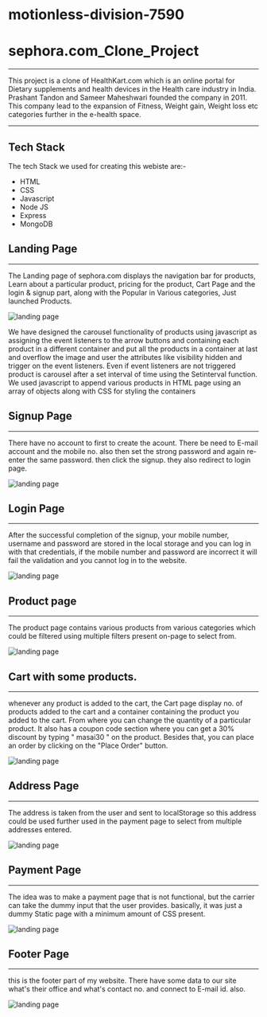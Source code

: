 # motionless-division-7590

# sephora.com_Clone_Project
---

 This project is a clone of HealthKart.com which is an online portal for Dietary supplements and health devices in the Health care industry in India. Prashant Tandon and Sameer Maheshwari founded the company in 2011.
 This company lead to the expansion of Fitness, Weight gain, Weight loss etc categories further in the e-health space. 


----
## Tech Stack 

The tech Stack we used for creating this webiste are:-
+ HTML
+ CSS
+ Javascript
+ Node JS
+ Express
+ MongoDB


## Landing Page
-----

The Landing page of sephora.com displays the navigation bar for products, Learn about a particular product, pricing for the product, Cart Page and the login & signup part, along with the Popular in Various categories, Just launched Products.


![landing page](https://github.com/Rohit2216/gas-scarecrow-3264/blob/main/images/2023-01-28%20(2).png?raw=true  "Logo Title Text 1")

We have designed the carousel functionality of products using javascript as assigning the event listeners to the arrow buttons and containing each product in a different container and put all the products in a container at last and overflow the image and user the attributes like visibility hidden and trigger on the event listeners. Even if event listeners are not triggered product is carousel after a set interval of time using the Setinterval function. 
We used javascript to append various products in HTML page using an array of objects along with CSS for styling the containers 

## Signup Page
-----

There have no account to first to create the acount. There be need to E-mail account  and the mobile no. also then set the strong password  and again re-enter the same password. then click the signup. they also redirect to  login page.

![landing page](https://github.com/Rohit2216/gas-scarecrow-3264/blob/main/images/2023-01-28%20(4).png?raw=true "Logo Title Text 1")


## Login Page
-----

After the successful completion of the signup, your mobile number, username and password are stored in the local storage and you can log in with that credentials, if the mobile number and password are incorrect it will fail the validation and you cannot log in to the website.

![landing page](https://github.com/Rohit2216/gas-scarecrow-3264/blob/main/images/2023-01-28%20(3).png?raw=true "Logo Title Text 1")



## Product page 
-----

The product page contains various products from various categories which could be filtered using multiple filters present on-page to select from.
  

![landing page](https://github.com/Rohit2216/gas-scarecrow-3264/blob/main/images/2023-01-28%20(7).png?raw=true  "Logo Title Text 1")

## Cart with some products.
------

whenever any product is added to the cart, the Cart page display no. of products added to the cart and a container containing the product you added to the cart.
 From where you can change the quantity of a particular product. It also has a  coupon code section where you can get a 30% discount by typing " masai30 " on the product.
Besides that, you can place an order by clicking on the "Place Order" button.

![landing page](https://github.com/Rohit2216/gas-scarecrow-3264/blob/main/images/2023-01-28%20(10).png?raw=true  "Logo Title Text 1")

## Address Page 
-----

The address is taken from the user and sent to localStorage so this address could be used further used in the payment page to select from multiple addresses entered.

![landing page](https://github.com/Rohit2216/gas-scarecrow-3264/blob/main/images/2023-01-28%20(5).png?raw=true  "Logo Title Text 1") 

## Payment Page 
------

The idea was to make a payment page that is not functional, but the carrier can take the dummy input that the user provides. basically, it was just a dummy Static page with a minimum amount of CSS present.

![landing page](https://github.com/Rohit2216/gas-scarecrow-3264/blob/main/images/2023-01-28%20(6).png?raw=true  "Logo Title Text 1")


## Footer Page
------

this is the footer part of my website. There have some data to  our site what's their office and what's contact no. and connect to E-mail id. also.

![landing page](https://github.com/Rohit2216/gas-scarecrow-3264/blob/main/images/2023-01-28%20(8).png?raw=true  "Logo Title Text 1")
